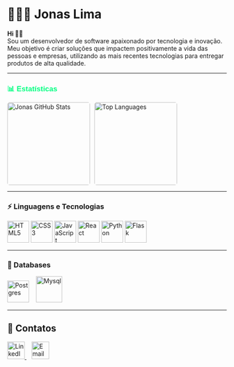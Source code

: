 <!-- Header -->
# 🧑🏼‍💻 Jonas Lima





<!-- About Section -->
**Hi 👋🏻**  
Sou um desenvolvedor de software apaixonado por tecnologia e inovação. Meu objetivo é criar soluções que impactem positivamente a vida das pessoas e empresas, utilizando as mais recentes tecnologias para entregar produtos de alta qualidade.

---

<h2 style="font-size: 1.2em; color: rgb(0, 255, 128); font-family: Arial, sans-serif;">
    📊 Estatísticas
</h2>

<div style="display: flex; gap: 10px;">
    <img 
        alt="Jonas GitHub Stats" 
        src="https://github-readme-streak-stats.herokuapp.com?user=Jonaslima07&theme=dark&hide_border=falso&locale=pt_BR&short_numbers=falso" 
        height="190" 
        style="border-radius: 5px;" />
    <img  
        alt="Top Languages" 
        src="https://github-readme-stats.vercel.app/api/top-langs/?username=Jonaslima07&show_icons=true&theme=dark&locale=pt-br&layout=compact" 
        height="190" 
        style="border-radius: 5px;" />
</div>

---

### ⚡ Linguagens e Tecnologias

<div>
    <img alt="HTML5" title="HTML5" width="50px" src="https://cdn.jsdelivr.net/gh/devicons/devicon@latest/icons/html5/html5-original.svg" />
    <img alt="CSS3" title="CSS3" width="50px" src="https://cdn.jsdelivr.net/gh/devicons/devicon@latest/icons/css3/css3-original.svg" />
    <img alt="JavaScript" title="JavaScript" width="50px" src="https://cdn.jsdelivr.net/gh/devicons/devicon@latest/icons/javascript/javascript-original.svg" />
    <img alt="React" title="React" width="50px" src="https://cdn.jsdelivr.net/gh/devicons/devicon@latest/icons/react/react-original.svg" />
    <img alt="Python" title="Python" width="50px" src="https://cdn.jsdelivr.net/gh/devicons/devicon@latest/icons/python/python-original.svg" />
    <img alt="Flask" title="Flask" width="50px" src="https://img.icons8.com/?size=100&id=AqYCfGyGXlO7&format=png&color=FFFFFF" />
</div>

---

### 🎲 Databases

<div>
    <img 
        alt="Postgres" 
        title="Postgres" 
        width="50px" 
        src="https://cdn.jsdelivr.net/gh/devicons/devicon@latest/icons/postgresql/postgresql-original-wordmark.svg" />
    &nbsp;&nbsp;
    <img 
        alt="Mysql" 
        title="Mysql" 
        width="60px" 
        src="https://cdn.jsdelivr.net/gh/devicons/devicon@latest/icons/mysql/mysql-original-wordmark.svg" />
</div>

---

## 📲 Contatos

<div>
    <a href="https://www.linkedin.com/in/jonas-lima-a14b0026a/" target="_blank">
        <img 
            alt="LinkedIn" 
            title="LinkedIn" 
            width="40px" 
            src="https://cdn.jsdelivr.net/gh/devicons/devicon/icons/linkedin/linkedin-original.svg" 
        />
    </a>
    &nbsp;&nbsp;
    <a href="mailto:jonaslimastz@gmail.com" target="_blank">
        <img 
            alt="Email" 
            title="Email" 
            width="40px" 
            src="https://cdn-icons-png.flaticon.com/512/732/732200.png" 
        />
    </a>
</div>

